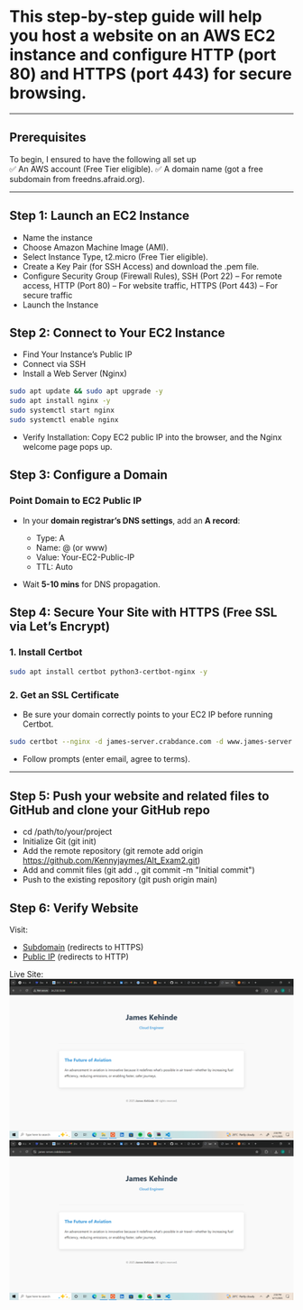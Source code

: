# This step-by-step guide will help you host a website on an **AWS EC2** instance and configure **HTTP (port 80)** and **HTTPS (port 443)** for secure browsing.  

---

## Prerequisites  
To begin, I ensured to have the following all set up  
✅ An AWS account (Free Tier eligible).
✅ A domain name (got a free subdomain from freedns.afraid.org).

---

## Step 1: Launch an EC2 Instance 
- Name the instance
- Choose Amazon Machine Image (AMI).
- Select Instance Type, t2.micro (Free Tier eligible).
- Create a Key Pair (for SSH Access) and download the .pem file.
- Configure Security Group (Firewall Rules), SSH (Port 22) – For remote access, HTTP (Port 80) – For website traffic, HTTPS (Port 443) – For secure traffic
- Launch the Instance

## Step 2: Connect to Your EC2 Instance
- Find Your Instance’s Public IP
- Connect via SSH
- Install a Web Server (Nginx)
```bash
sudo apt update && sudo apt upgrade -y
sudo apt install nginx -y
sudo systemctl start nginx
sudo systemctl enable nginx
```
- Verify Installation: Copy EC2 public IP into the browser, and the Nginx welcome page pops up.


## Step 3: Configure a Domain  

### Point Domain to EC2 Public IP  
- In your **domain registrar’s DNS settings**, add an **A record**:  

  - Type: A  
  - Name: @ (or www)  
  - Value: Your-EC2-Public-IP  
  - TTL: Auto  

- Wait **5-10 mins** for DNS propagation.  



## Step 4: Secure Your Site with HTTPS (Free SSL via Let’s Encrypt)  

### 1. Install Certbot  
```bash
sudo apt install certbot python3-certbot-nginx -y
```

### 2. Get an SSL Certificate  
- Be sure your domain correctly points to your EC2 IP before running Certbot.

```bash
sudo certbot --nginx -d james-server.crabdance.com -d www.james-server.crabdance.com
```
- Follow prompts (enter email, agree to terms).   

---

## Step 5: Push your website and related files to GitHub and clone your GitHub repo
- cd /path/to/your/project
- Initialize Git (git init)
- Add the remote repository (git remote add origin https://github.com/Kennyjaymes/Alt_Exam2.git)
- Add and commit files (git add ., git commit -m "Initial commit")
- Push to the existing repository (git push origin main)

## Step 6: Verify Website  
Visit:  
  - [Subdomain](https://james-server.crabdance.com/) (redirects to HTTPS)
  - [Public IP](http://34.230.59.84) (redirects to HTTP)
    
Live Site:
![Landing Page Screenshot](screenshot-landing.png)
![Subdomain Screenshot](screenshot-subdomain.png)
